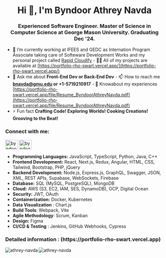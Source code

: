 
<h1 align="center">Hi 👋, I'm Byndoor Athrey Navda</h1>
<h3 align="center">
  Experienced Software Engineer. Master of Science in Computer Science at George Mason
  University. Graduating Dec '24.
</h3>

- 🔭 I’m currently working at IFEES and GEDC as Internation Program Associate taking care of Softeware Development Works and my personal project called [Rapid Cloudify](http://rapidcloudify.com/) - 👨‍💻
All of my projects are available at
[https://portfolio-rho-swart.vercel.app/](https://portfolio-rho-swart.vercel.app/)
- 💬 Ask me about **Front-End Dev or Back-End Dev** - 📫 How to reach me
**bnavda@gmu.edu or +1-5719210917** - 📄 Knowabout my experiences
[https://portfolio-rho-swart.vercel.app/file/Resume_ByndoorAthreyNavda.pdf](https://portfolio-rho-swart.vercel.app/file/Resume_ByndoorAthreyNavda.pdf)
- ⚡ Fun fact **Crafting Code! Exploring Worlds! Cooking Creations! Grooving to
the Beat!**

<h3 align="left">Connect with me:</h3>
<p align="left">
  <a
    href="https://linkedin.com/in/byndoor-athrey-navda-5068a0130/"
    target="blank"
    ><img
      align="center"
      src="https://raw.githubusercontent.com/rahuldkjain/github-profile-readme-generator/master/src/images/icons/Social/linked-in-alt.svg"
      alt="byndoor-athrey-navda-5068a0130/"
      height="30"
      width="40"
  /></a>
   <a
    href="https://leetcode.com/u/athrey-navda/"
    target="blank"
    ><img
      align="center"
      src="https://assets.leetcode.com/static_assets/public/images/LeetCode_Sharing.png"
      alt="byndoor-athrey-navda"
      height="30"
      width="40"
  /></a>
</p>

- **Programming Languages:** JavaScript, TypeScript, Python, Java, C++
- **Frontend Development:** React, Next.js, Redux, Angular, HTML, CSS, Tailwind, Bootstrap, PHP, jQuery
- **Backend Development:** Node.js, Express.js, GraphQL, Swagger, JSON, XML, REST APIs, Supabase, WebSockets, Firebase
- **Database:** SQL (MySQL, PostgreSQL), MongoDB
- **Cloud:** AWS (S3, EC2, IAM, SES, DynamoDB), GCP, Digital Ocean
- **Security:** JWT, OAuth 
- **Containerization:** Docker, Kubernetes
- **Data Visualization** : Chart.js
- **Build Tools**: Webpack, Vite
- **Agile Methodology**: Scrum, Kanban
- **Design:** Figma
- **CI/CD & Testing** : Jenkins, GitHub Webhooks, Cypress

<h3> Detailed information : (https://portfolio-rho-swart.vercel.app)</h3>
<p>
  <img
    align="left"
    src="https://github-readme-stats.vercel.app/api/top-langs?username=athrey-navda&show_icons=true&locale=en&layout=compact"
    alt="athrey-navda"
  />
</p>

<p>
  <img
    align="center"
    src="https://github-readme-streak-stats.herokuapp.com/?user=athrey-navda&"
    alt="athrey-navda"
  />
</p>
